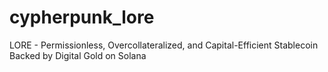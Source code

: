 # cypherpunk_lore
LORE - Permissionless, Overcollateralized, and Capital-Efficient Stablecoin Backed by Digital Gold on Solana
